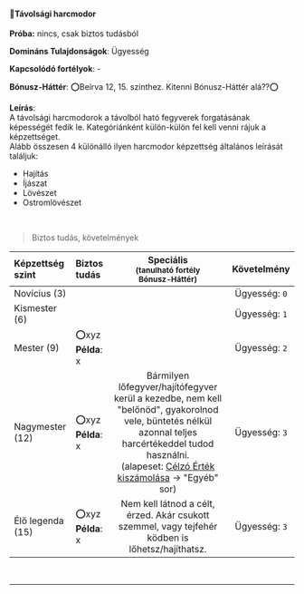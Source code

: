 #### 🔴Távolsági harcmodor

**Próba:** nincs, csak biztos tudásból

**Domináns Tulajdonságok**: Ügyesség

**Kapcsolódó fortélyok**: -

**Bónusz-Háttér**: ⭕Beírva 12, 15. szinthez. Kitenni Bónusz-Háttér alá??⭕

**Leírás**:\
A távolsági harcmodorok a távolból ható fegyverek forgatásának képességét fedik le. Kategóriánként külön-külön fel kell venni rájuk a képzettséget.\
Alább összesen 4 különálló ilyen harcmodor képzettség általános leírását találjuk:
- Hajítás
- Íjászat
- Lövészet
- Ostromlövészet

<br />

> Biztos tudás, követelmények

| Képzettség szint | Biztos tudás              |                                          Speciális <br /> <sub>(tanulható fortély<br />Bónusz-Háttér)</sub>                                          |  Követelmény  |
|:---------------- |:------------------------- |:----------------------------------------------------------------------------------------------------------------------------------------------------:|:-------------:|
| Novícius (3)     |                           |                                                                                                                                                      | Ügyesség: `0` |
| Kismester (6)    |                           |                                                                                                                                                      | Ügyesség: `1` |
| Mester (9)       | ⭕xyz <br /> **Példa**: x |                                                                                                                                                      | Ügyesség: `2` |
| Nagymester (12)  | ⭕xyz <br /> **Példa**: x |                                           Bármilyen lőfegyver/hajítófegyver kerül a kezedbe, nem kell "belőnöd", gyakorolnod vele, büntetés nélkül azonnal teljes harcértékeddel tudod használni.<br>(alapeset: [Célzó Érték kiszámolása](../070_tavolsagi_harc.md#c%C3%A9lz%C3%B3-%C3%A9rt%C3%A9k-kisz%C3%A1mol%C3%A1sa) → "Egyéb" sor)                                           | Ügyesség: `3` |
| Élő legenda (15) | ⭕xyz <br /> **Példa**: x | Nem kell látnod a célt, érzed. Akár csukott szemmel, vagy tejfehér ködben is lőhetsz/hajíthatsz. | Ügyesség: `3` |

<br />

---
